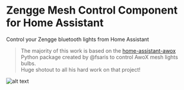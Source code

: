 # Zengge Mesh Control Component for Home Assistant

Control your Zengge bluetooth lights from Home Assistant

> The majority of this work is based on the [home-assistant-awox](https://github.com/fsaris/home-assistant-awox) Python package created by @fsaris to control AwoX mesh lights bulbs.<br/>
> Huge shotout to all his hard work on that project!

![alt text](https://github.com/SleepyNinja0o/home-assistant-zengge/blob/main/images/HD_icon.png)
